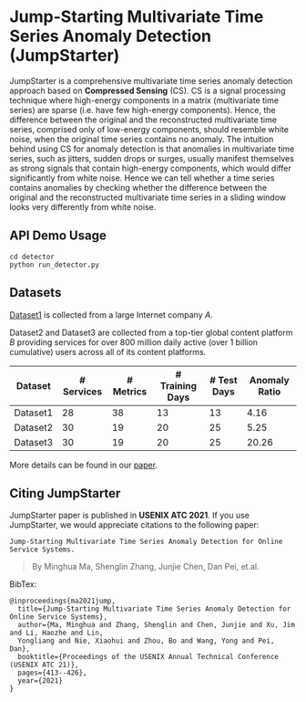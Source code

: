 # Jump-Starting Multivariate Time Series Anomaly Detection (JumpStarter)

JumpStarter is a comprehensive multivariate time series anomaly detection approach based on **Compressed Sensing** (CS). CS is a signal processing technique where high-energy components in a matrix (multivariate time series) are sparse (i.e. have few high-energy components).
Hence, the difference between the original and the reconstructed multivariate time series, comprised only of low-energy components, should resemble white noise, when the original time series contains no anomaly.
The intuition behind using CS for anomaly detection is that anomalies in multivariate time series, such as jitters, sudden drops or surges, usually manifest themselves as strong signals that contain high-energy components, which would differ significantly from white noise. 
Hence we can tell whether a time series contains anomalies by checking whether the difference between the original and the reconstructed multivariate time series in a sliding window looks very differently from white noise.


## API Demo Usage

```
cd detector
python run_detector.py
```

## Datasets

[Dataset1](https://github.com/NetManAIOps/OmniAnomaly/tree/master/ServerMachineDataset) is collected from a large Internet company _A_. 

Dataset2 and Dataset3 are collected from a top-tier global content platform _B_ providing services for over 800 million daily active (over 1 billion cumulative) users across all of its content platforms.
    
|Dataset|# Services|# Metrics|# Training Days|# Test Days|Anomaly Ratio|  
|----|----|----|----|----|----|
|Dataset1|28|38|13|13|4.16|
|Dataset2|30|19|20|25|5.25|
|Dataset3|30|19|20|25|20.26|

More details can be found in our [paper](https://www.usenix.org/conference/atc21/presentation/ma). 

## Citing JumpStarter

JumpStarter paper is published in **USENIX ATC 2021**. If you use JumpStarter, we would appreciate citations to the following paper:

`Jump-Starting Multivariate Time Series Anomaly Detection for Online Service Systems.`

> By Minghua Ma, Shenglin Zhang, Junjie Chen, Dan Pei, et.al. 

BibTex:
```
@inproceedings{ma2021jump,
  title={Jump-Starting Multivariate Time Series Anomaly Detection for Online Service Systems},
  author={Ma, Minghua and Zhang, Shenglin and Chen, Junjie and Xu, Jim and Li, Haozhe and Lin, 
  Yongliang and Nie, Xiaohui and Zhou, Bo and Wang, Yong and Pei, Dan},
  booktitle={Proceedings of the USENIX Annual Technical Conference (USENIX ATC 21)},
  pages={413--426},
  year={2021}
}
```
